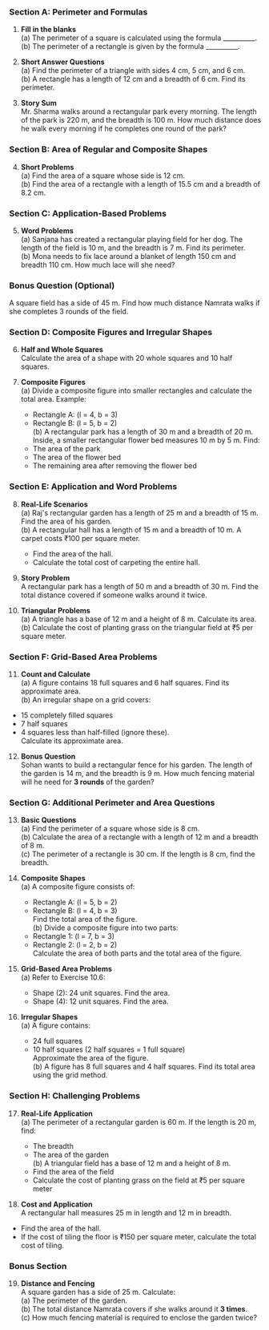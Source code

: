 ### **Section A: Perimeter and Formulas**

1. **Fill in the blanks**  
   (a) The perimeter of a square is calculated using the formula __________.  
   (b) The perimeter of a rectangle is given by the formula __________.  

2. **Short Answer Questions**  
   (a) Find the perimeter of a triangle with sides 4 cm, 5 cm, and 6 cm.  
   (b) A rectangle has a length of 12 cm and a breadth of 6 cm. Find its perimeter.  

3. **Story Sum**  
   Mr. Sharma walks around a rectangular park every morning. The length of the park is 220 m, and the breadth is 100 m. How much distance does he walk every morning if he completes one round of the park?  

### **Section B: Area of Regular and Composite Shapes**

4. **Short Problems**  
   (a) Find the area of a square whose side is 12 cm.  
   (b) Find the area of a rectangle with a length of 15.5 cm and a breadth of 8.2 cm.  

### **Section C: Application-Based Problems**

5. **Word Problems**  
   (a) Sanjana has created a rectangular playing field for her dog. The length of the field is 10 m, and the breadth is 7 m. Find its perimeter.  
   (b) Mona needs to fix lace around a blanket of length 150 cm and breadth 110 cm. How much lace will she need?  

### **Bonus Question (Optional)**  
A square field has a side of 45 m. Find how much distance Namrata walks if she completes 3 rounds of the field.  

### **Section D: Composite Figures and Irregular Shapes**

6. **Half and Whole Squares**  
   Calculate the area of a shape with 20 whole squares and 10 half squares.  

7. **Composite Figures**  
   (a) Divide a composite figure into smaller rectangles and calculate the total area. Example:  
   - Rectangle A: (l = 4, b = 3)  
   - Rectangle B: (l = 5, b = 2)  
   (b) A rectangular park has a length of 30 m and a breadth of 20 m. Inside, a smaller rectangular flower bed measures 10 m by 5 m. Find:  
   - The area of the park  
   - The area of the flower bed  
   - The remaining area after removing the flower bed  

### **Section E: Application and Word Problems**

8. **Real-Life Scenarios**  
   (a) Raj's rectangular garden has a length of 25 m and a breadth of 15 m. Find the area of his garden.  
   (b) A rectangular hall has a length of 15 m and a breadth of 10 m. A carpet costs ₹100 per square meter.  
      - Find the area of the hall.  
      - Calculate the total cost of carpeting the entire hall.  

9. **Story Problem**  
   A rectangular park has a length of 50 m and a breadth of 30 m. Find the total distance covered if someone walks around it twice.  

10. **Triangular Problems**  
   (a) A triangle has a base of 12 m and a height of 8 m. Calculate its area.  
   (b) Calculate the cost of planting grass on the triangular field at ₹5 per square meter.  

### **Section F: Grid-Based Area Problems**

11. **Count and Calculate**  
   (a) A figure contains 18 full squares and 6 half squares. Find its approximate area.  
   (b) An irregular shape on a grid covers:  
   - 15 completely filled squares  
   - 7 half squares  
   - 4 squares less than half-filled (ignore these).  
   Calculate its approximate area.  

12. **Bonus Question**  
   Sohan wants to build a rectangular fence for his garden. The length of the garden is 14 m, and the breadth is 9 m. How much fencing material will he need for **3 rounds** of the garden?  

### **Section G: Additional Perimeter and Area Questions**

13. **Basic Questions**  
   (a) Find the perimeter of a square whose side is 8 cm.  
   (b) Calculate the area of a rectangle with a length of 12 m and a breadth of 8 m.  
   (c) The perimeter of a rectangle is 30 cm. If the length is 8 cm, find the breadth.  

14. **Composite Shapes**  
   (a) A composite figure consists of:  
      - Rectangle A: (l = 5, b = 2)  
      - Rectangle B: (l = 4, b = 3)  
      Find the total area of the figure.  
   (b) Divide a composite figure into two parts:  
      - Rectangle 1: (l = 7, b = 3)  
      - Rectangle 2: (l = 2, b = 2)  
      Calculate the area of both parts and the total area of the figure.  

15. **Grid-Based Area Problems**  
   (a) Refer to Exercise 10.6:  
      - Shape (2): 24 unit squares. Find the area.  
      - Shape (4): 12 unit squares. Find the area.  

16. **Irregular Shapes**  
   (a) A figure contains:  
      - 24 full squares  
      - 10 half squares (2 half squares = 1 full square)  
      Approximate the area of the figure.  
   (b) A figure has 8 full squares and 4 half squares. Find its total area using the grid method.  

### **Section H: Challenging Problems**

17. **Real-Life Application**  
   (a) The perimeter of a rectangular garden is 60 m. If the length is 20 m, find:  
      - The breadth  
      - The area of the garden  
   (b) A triangular field has a base of 12 m and a height of 8 m.  
      - Find the area of the field  
      - Calculate the cost of planting grass on the field at ₹5 per square meter  

18. **Cost and Application**  
   A rectangular hall measures 25 m in length and 12 m in breadth.  
   - Find the area of the hall.  
   - If the cost of tiling the floor is ₹150 per square meter, calculate the total cost of tiling.  

### **Bonus Section**

19. **Distance and Fencing**  
   A square garden has a side of 25 m. Calculate:  
   (a) The perimeter of the garden.  
   (b) The total distance Namrata covers if she walks around it **3 times**.  
   (c) How much fencing material is required to enclose the garden twice?  

